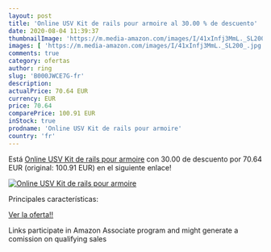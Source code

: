 ```yaml
---
layout: post
title: 'Online USV Kit de rails pour armoire al 30.00 % de descuento'
date: 2020-08-04 11:39:37
thumbnailImage: 'https://m.media-amazon.com/images/I/41xInfj3MmL._SL200_.jpg'
images: [ 'https://m.media-amazon.com/images/I/41xInfj3MmL._SL200_.jpg' ]
comments: true
category: ofertas
author: ring
slug: 'B000JWCE7G-fr'
description:
actualPrice: 70.64 EUR
currency: EUR
price: 70.64
comparePrice: 100.91 EUR
inStock: true
prodname: 'Online USV Kit de rails pour armoire'
country: 'fr'
---
```


Está [Online USV Kit de rails pour armoire](https://www.amazon.fr/dp/B000JWCE7G/?tag=tolees0d-21) con 30.00 de descuento por 70.64 EUR (original: 100.91 EUR) en el siguiente enlace!

[![Online USV Kit de rails pour armoire](https://m.media-amazon.com/images/I/41xInfj3MmL._SL200_.jpg)](https://www.amazon.fr/dp/B000JWCE7G/?tag=tolees0d-21)

Principales características:


[Ver la oferta!!](https://www.amazon.fr/dp/B000JWCE7G/?tag=tolees0d-21)

Links participate in Amazon Associate program and might generate a comission on qualifying sales


